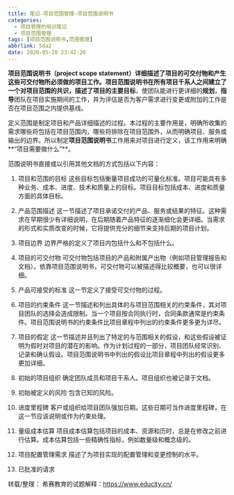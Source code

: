 ```yaml
---
title: 笔记-项目范围管理-项目范围说明书
categories:
  - 项目管理的培训笔记
  - 项目范围管理
tags: [项目范围说明书,范围管理]
abbrlink: 5da2
date: 2020-05-20 23:42:20
---
```



**项目范围说明书（project scope statement）详细描述了项目的可交付物和产生这些可交付物所必须做的项目工作。**项目范围说明书在所有项目千系人之间建立了一个对项目范围的共识，描述了项目的主要**目标**，使团队能进行更详细的**规划**，**指导**团队在项目实施期间的工作，并为评估是否为客户需求进行变更或附加的工作是否在项目范围之内提供基线。

定义范围是制定项目和产品详细描述的过程。本过程的主要作用是，明确所收集的需求哪些将包括在项目范围内，哪些将排除在项目范围外，从而明确项目、服务或输出的边界。所以制定**项目范围说明书**工作用来对项目进行定义，该工作用来明确**“项目需要做什么”**。

<!-- more -->
范围说明书直接或以引用其他文档的方式包括以下内容：

1. 项目和范围的目标
  这些目标包括衡量项目成功的可量化标准。项目可能具有多种业务、成本、进度、技术和质量上的目标。项目目标包括成本、进度和质量方面的具体目标。

2. 产品范围描述
  这一节描述了项目承诺交付的产品、服务或结果的特征。这种需求在早期很少有详细说明，在后期随着产品特征的逐渐细化会更详细。当需求的形式和实质改变的时候，它将提供充分的细节来支持后期的项目计划。

3. 项目边界
  边界严格的定义了项目内包括什么和不包括什么。

4. 项目的可交付物
  可交付物包括项目的产品和附属产出物（例如项目管理报告和文档）。依靠项目范围说明书，可交付物可以被描述得比较概要，也可以很详细。

5. 产品可接受的标准
  这一节定义了接受可交付物的过程。

6. 项目的约束条件
  这一节描述和列出具体的与项目范围相关的约束条件，其对项目团队的选择会造成限制。当一个项目按合同执行时，合同条款通常是约束条件。项目范围说明书的约束条件比项目章程中列出的约束条件更多更为详尽。

7. 项目的假定
  这一节描述并且列出了特定的与范围相关的假设，和这些假设被证明为假时对项目的潜在的影响。作为计划过程的一部分，项目团队经常识别、记录和确认假设。项目范围说明书中列出的假设比项目章程中列出的假设更多更加详细。

8. 初始的项目组织
  确定团队成员和项目干系人。项目组织也被记录于文档。

9. 初始被定义的风险
  包含已知的风险。

10. 进度里程碑
  客户或组织给项目团队强加日期。这些日期可当作进度里程碑，在这一节应该说明或作为约束处理。

11. 量级成本估算
  项目成本估算包括项目的成本、资源和历时，总是在修改之前进行估算。成本估算包括一些精确性指标，例如数量级和概念级的。

12. 项目配置管理需求
  描述了为项目实现的配置管理和变更控制的水平。

13. 已批准的请求

转载/整理：
希赛教育的试题解释：<https://www.educity.cn/>
